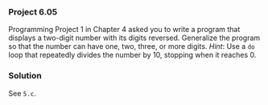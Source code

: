 ### Project 6.05
Programming Project 1 in Chapter 4 asked you to write a program that displays a
two-digit number with its digits reversed. Generalize the program so that the
number can have one, two, three, or more digits. *Hint*: Use a `do` loop that
repeatedly divides the number by 10, stopping when it reaches 0.

### Solution
See `5.c`.
